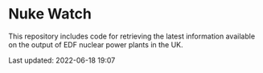 # Nuke Watch

This repository includes code for retrieving the latest information available on the output of EDF nuclear power plants in the UK.

Last updated: 2022-06-18 19:07